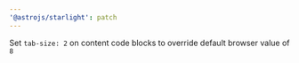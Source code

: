 ```yaml
---
'@astrojs/starlight': patch
---
```


Set `tab-size: 2` on content code blocks to override default browser value of `8`
